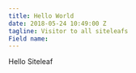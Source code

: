 ```yaml
---
title: Hello World
date: 2018-05-24 10:49:00 Z
tagline: Visitor to all siteleafs
Field name: 
---
```


Hello Siteleaf